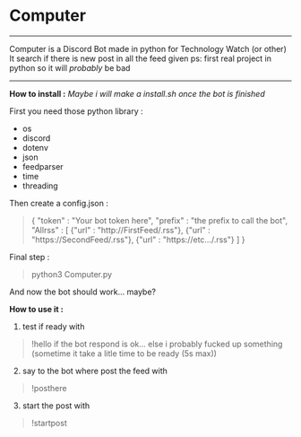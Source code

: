 # Computer
---

Computer is a Discord Bot made in python for Technology Watch (or other) 
It search if there is new post in all the feed given
ps: first real project in python so it will *probably* be bad

---

**How to install :**
*Maybe i will make a install.sh once the bot is finished*

First you need those python library :
* os
* discord
* dotenv
* json
* feedparser
* time
* threading

Then create a config.json :

> { 
>   "token"  : "Your bot token here",
>   "prefix" : "the prefix to call the bot",
>   "Allrss" : [
>     {"url" : "http://FirstFeed/.rss"},
>     {"url" : "https://SecondFeed/.rss"},
>     {"url" : "https://etc.../.rss"}
>   ]
> }

Final step :
> python3 Computer.py

And now the bot should work... maybe?

**How to use it :**

1. test if ready with
> !hello
if the bot respond is ok... else i probably fucked up something
(sometime it take a litle time to be ready (5s max))

2. say to the bot where post the feed with
> !posthere

3. start the post with
> !startpost